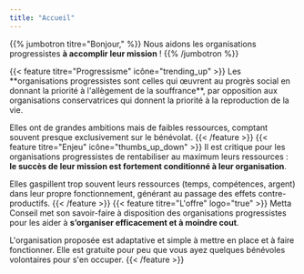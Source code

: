 ```yaml
---
title: "Accueil"
---
```


{{% jumbotron titre="Bonjour," %}}
Nous aidons les organisations progressistes **à accomplir leur mission** !
{{% /jumbotron %}}

<div class="card-deck">
  {{< feature titre="Progressisme" icône="trending_up" >}}
Les **organisations progressistes sont celles qui œuvrent au progrès social en donnant la priorité à l'allègement de la souffrance**, par opposition aux organisations conservatrices qui donnent la priorité à la reproduction de la vie.

Elles ont de grandes ambitions mais de faibles ressources, comptant souvent presque exclusivement sur le bénévolat.
  {{< /feature >}}
  {{< feature titre="Enjeu" icône="thumbs_up_down" >}}
Il est critique pour les organisations progressistes de rentabiliser au maximum leurs ressources : **le succès de leur mission est fortement conditionné à leur organisation**.

Elles gaspillent trop souvent leurs ressources (temps, compétences, argent) dans leur propre fonctionnement, générant au passage des effets contre-productifs.
  {{< /feature >}}
  {{< feature titre="L'offre" logo="true" >}}
Metta Conseil met son savoir-faire à disposition des organisations progressistes pour les aider à **s’organiser efficacement et à moindre cout**.

L'organisation proposée est adaptative et simple à mettre en place et à faire fonctionner. Elle est gratuite pour peu que vous ayez quelques bénévoles volontaires pour s'en occuper.
  {{< /feature >}}
</div>
